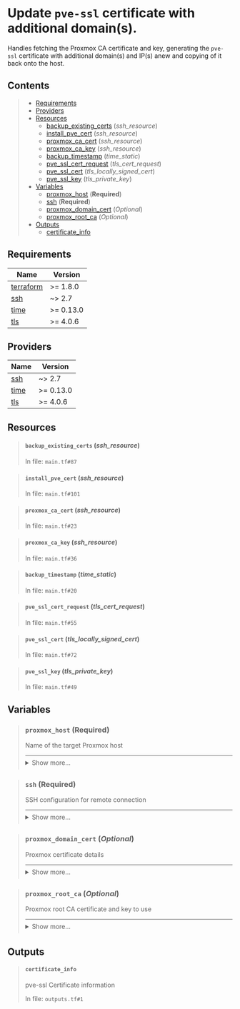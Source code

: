 # Update `pve-ssl` certificate with additional domain(s).

Handles fetching the Proxmox CA certificate and key,
generating the `pve-ssl` certificate with additional
domain(s) and IP(s) anew and copying of it back onto
the host.
## Contents

<blockquote>

- [Requirements](#requirements)
- [Providers](#providers)
- [Resources](#resources)
  - [backup_existing_certs](#backup_existing_certs-ssh_resource) (*ssh_resource*)
  - [install_pve_cert](#install_pve_cert-ssh_resource) (*ssh_resource*)
  - [proxmox_ca_cert](#proxmox_ca_cert-ssh_resource) (*ssh_resource*)
  - [proxmox_ca_key](#proxmox_ca_key-ssh_resource) (*ssh_resource*)
  - [backup_timestamp](#backup_timestamp-time_static) (*time_static*)
  - [pve_ssl_cert_request](#pve_ssl_cert_request-tls_cert_request) (*tls_cert_request*)
  - [pve_ssl_cert](#pve_ssl_cert-tls_locally_signed_cert) (*tls_locally_signed_cert*)
  - [pve_ssl_key](#pve_ssl_key-tls_private_key) (*tls_private_key*)
- [Variables](#variables)
  - [proxmox_host](#proxmox_host-required) (**Required**)
  - [ssh](#ssh-required) (**Required**)
  - [proxmox_domain_cert](#proxmox_domain_cert-optional) (*Optional*)
  - [proxmox_root_ca](#proxmox_root_ca-optional) (*Optional*)
- [Outputs](#outputs)
  - [certificate_info](#certificate_info)</blockquote>

## Requirements

| Name | Version |
|------|---------|
| <a name="requirement_terraform"></a> [terraform](#requirement\_terraform) | >= 1.8.0 |
| <a name="requirement_ssh"></a> [ssh](#requirement\_ssh) | ~> 2.7 |
| <a name="requirement_time"></a> [time](#requirement\_time) | >= 0.13.0 |
| <a name="requirement_tls"></a> [tls](#requirement\_tls) | >= 4.0.6 |
## Providers

| Name | Version |
|------|---------|
| <a name="provider_ssh"></a> [ssh](#provider\_ssh) | ~> 2.7 |
| <a name="provider_time"></a> [time](#provider\_time) | >= 0.13.0 |
| <a name="provider_tls"></a> [tls](#provider\_tls) | >= 4.0.6 |


## Resources
<blockquote>

#### `backup_existing_certs` (_ssh_resource_)
In file: `main.tf#87`
</blockquote>
<blockquote>

#### `install_pve_cert` (_ssh_resource_)
In file: `main.tf#101`
</blockquote>
<blockquote>

#### `proxmox_ca_cert` (_ssh_resource_)
In file: `main.tf#23`
</blockquote>
<blockquote>

#### `proxmox_ca_key` (_ssh_resource_)
In file: `main.tf#36`
</blockquote>
<blockquote>

#### `backup_timestamp` (_time_static_)
In file: `main.tf#20`
</blockquote>
<blockquote>

#### `pve_ssl_cert_request` (_tls_cert_request_)
In file: `main.tf#55`
</blockquote>
<blockquote>

#### `pve_ssl_cert` (_tls_locally_signed_cert_)
In file: `main.tf#72`
</blockquote>
<blockquote>

#### `pve_ssl_key` (_tls_private_key_)
In file: `main.tf#49`
</blockquote>

## Variables
<blockquote>

### `proxmox_host` (**Required**)
Name of the target Proxmox host

<details style="border-top-color: inherit; border-top-width: 0.1em; border-top-style: solid; padding-top: 0.5em; padding-bottom: 0.5em;">
  <summary>Show more...</summary>

  **Type**:
  ```hcl
  string
  ```
  In file: `variables.tf#14`

</details>
</blockquote>
<blockquote>

### `ssh` (**Required**)
SSH configuration for remote connection

<details style="border-top-color: inherit; border-top-width: 0.1em; border-top-style: solid; padding-top: 0.5em; padding-bottom: 0.5em;">
  <summary>Show more...</summary>

  **Type**:
  ```hcl
  object({
    host    = string
    user    = string
    id_file = optional(string, "~/.ssh/id_rsa")
  })
  ```
  In file: `variables.tf#1`

</details>
</blockquote>
<blockquote>

### `proxmox_domain_cert` (*Optional*)
Proxmox certificate details

<details style="border-top-color: inherit; border-top-width: 0.1em; border-top-style: solid; padding-top: 0.5em; padding-bottom: 0.5em;">
  <summary>Show more...</summary>

  **Type**:
  ```hcl
  object({
    subject = object({
      common_name         = string
      organization        = string
      organizational_unit = string
      country             = string
      locality            = string
      province            = string
    })
    private_key = object({
      algorithm = string
      rsa_bits  = number
    })
    dns_names             = list(string)
    ip_addresses          = list(string)
    validity_period_hours = number
  })
  ```
  **Default**:
  ```json
  {
  "dns_names": [
    "localhost",
    "sanctum",
    "sanctum.local",
    "sanctum.my.world",
    "sanctum.fritz.box"
  ],
  "ip_addresses": [
    "127.0.0.1",
    "192.168.178.27"
  ],
  "private_key": {
    "algorithm": "RSA",
    "rsa_bits": 2048
  },
  "subject": {
    "common_name": "sanctum.my.world",
    "country": "DE",
    "locality": "Home Lab",
    "organization": "Proxmox Virtual Environment",
    "organizational_unit": "PVE Cluster Node",
    "province": "Private Network"
  },
  "validity_period_hours": 78840
}
  ```
  In file: `variables.tf#32`

</details>
</blockquote>
<blockquote>

### `proxmox_root_ca` (*Optional*)
Proxmox root CA certificate and key to use

<details style="border-top-color: inherit; border-top-width: 0.1em; border-top-style: solid; padding-top: 0.5em; padding-bottom: 0.5em;">
  <summary>Show more...</summary>

  **Type**:
  ```hcl
  object({
    pve_root_cert = string
    pve_root_key  = string
  })
  ```
  **Default**:
  ```json
  {
  "pve_root_cert": "/etc/pve/pve-root-ca.pem",
  "pve_root_key": "/etc/pve/priv/pve-root-ca.key"
}
  ```
  In file: `variables.tf#19`

</details>
</blockquote>


## Outputs
<blockquote>

#### `certificate_info`
pve-ssl Certificate information

In file: `outputs.tf#1`
</blockquote>